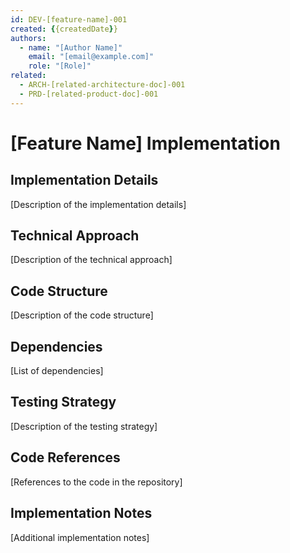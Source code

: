 ```yaml
---
id: DEV-[feature-name]-001
created: {{createdDate}}
authors:
  - name: "[Author Name]"
    email: "[email@example.com]"
    role: "[Role]"
related:
  - ARCH-[related-architecture-doc]-001
  - PRD-[related-product-doc]-001
---
```


# [Feature Name] Implementation <!-- IMPL-001 -->

## Implementation Details <!-- IMPL-002 -->
[Description of the implementation details]

## Technical Approach <!-- IMPL-003 -->
[Description of the technical approach]

## Code Structure <!-- IMPL-004 -->
[Description of the code structure]

## Dependencies <!-- IMPL-005 -->
[List of dependencies]

## Testing Strategy <!-- TEST-001 -->
[Description of the testing strategy]

## Code References <!-- TASK-001 -->
[References to the code in the repository]

## Implementation Notes <!-- TASK-002 -->
[Additional implementation notes]